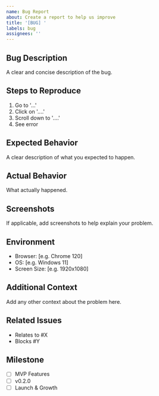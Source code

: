 ```yaml
---
name: Bug Report
about: Create a report to help us improve
title: '[BUG] '
labels: bug
assignees: ''
---
```


## Bug Description
A clear and concise description of the bug.

## Steps to Reproduce
1. Go to '...'
2. Click on '....'
3. Scroll down to '....'
4. See error

## Expected Behavior
A clear description of what you expected to happen.

## Actual Behavior
What actually happened.

## Screenshots
If applicable, add screenshots to help explain your problem.

## Environment
- Browser: [e.g. Chrome 120]
- OS: [e.g. Windows 11]
- Screen Size: [e.g. 1920x1080]

## Additional Context
Add any other context about the problem here.

## Related Issues
- Relates to #X
- Blocks #Y

## Milestone
- [ ] MVP Features
- [ ] v0.2.0
- [ ] Launch & Growth 